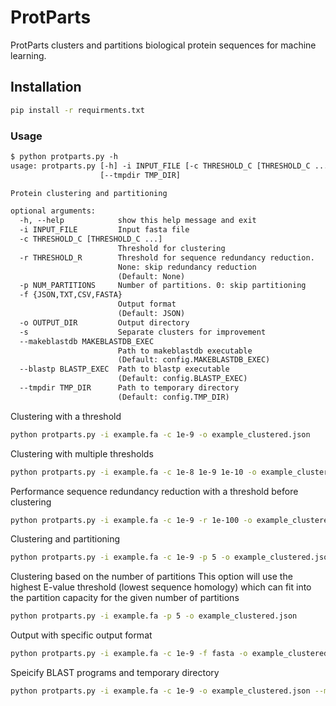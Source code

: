 # ProtParts

ProtParts clusters and partitions  biological protein sequences for machine learning.

## Installation

```bash
pip install -r requirments.txt
```

### Usage

```txt
$ python protparts.py -h
usage: protparts.py [-h] -i INPUT_FILE [-c THRESHOLD_C [THRESHOLD_C ...]] [-r THRESHOLD_R] [-p NUM_PARTITIONS] [-f {JSON,TXT,CSV,FASTA}] -o OUTPUT_DIR [-s] [--makeblastdb MAKEBLASTDB_EXEC] [--blastp BLASTP_EXEC]
                    [--tmpdir TMP_DIR]

Protein clustering and partitioning

optional arguments:
  -h, --help            show this help message and exit
  -i INPUT_FILE         Input fasta file
  -c THRESHOLD_C [THRESHOLD_C ...]
                        Threshold for clustering
  -r THRESHOLD_R        Threshold for sequence redundancy reduction.
                        None: skip redundancy reduction
                        (Default: None)
  -p NUM_PARTITIONS     Number of partitions. 0: skip partitioning
  -f {JSON,TXT,CSV,FASTA}
                        Output format
                        (Default: JSON)
  -o OUTPUT_DIR         Output directory
  -s                    Separate clusters for improvement
  --makeblastdb MAKEBLASTDB_EXEC
                        Path to makeblastdb executable
                        (Default: config.MAKEBLASTDB_EXEC)
  --blastp BLASTP_EXEC  Path to blastp executable
                        (Default: config.BLASTP_EXEC)
  --tmpdir TMP_DIR      Path to temporary directory
                        (Default: config.TMP_DIR)
```

Clustering with a threshold

```bash
python protparts.py -i example.fa -c 1e-9 -o example_clustered.json
```

Clustering with multiple thresholds

```bash
python protparts.py -i example.fa -c 1e-8 1e-9 1e-10 -o example_clustered.json
```

Performance sequence redundancy reduction with a threshold before clustering

```bash
python protparts.py -i example.fa -c 1e-9 -r 1e-100 -o example_clustered.json
```

Clustering and partitioning

```bash
python protparts.py -i example.fa -c 1e-9 -p 5 -o example_clustered.json
```

Clustering based on the number of partitions 
This option will use the highest E-value threshold (lowest sequence homology) which can fit into the partition capacity for the given number of partitions
```bash
python protparts.py -i example.fa -p 5 -o example_clustered.json
```

Output with specific output format

```bash
python protparts.py -i example.fa -c 1e-9 -f fasta -o example_clustered.fasta
```

Speicify BLAST programs and temporary directory

```bash
python protparts.py -i example.fa -c 1e-9 -o example_clustered.json --makeblastdb blast_program_dir/makeblastdb --blastp  blast_program_dir/blastp --tmpdir your_dir/tmp
```
